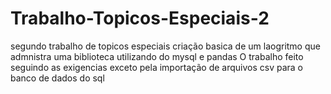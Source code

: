 # Trabalho-Topicos-Especiais-2
segundo trabalho de topicos especiais
criação basica de um laogritmo que admnistra uma biblioteca utilizando do mysql e pandas
O trabalho feito seguindo as exigencias exceto pela importação de arquivos csv para o banco de dados do sql
